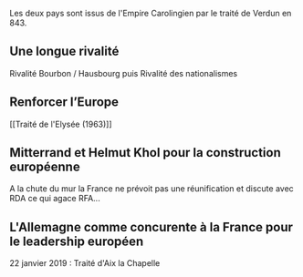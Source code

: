 Les deux pays sont issus de l'Empire Carolingien par le traité de Verdun en 843.

## Une longue rivalité

Rivalité Bourbon / Hausbourg puis Rivalité des nationalismes

## Renforcer l’Europe

[[Traité de l'Elysée (1963)]]

## Mitterrand et Helmut Khol pour la construction européenne

A la chute du mur la France ne prévoit pas une réunification et discute avec RDA ce qui agace RFA...

## L'Allemagne comme concurente à la France pour le leadership européen

22 janvier 2019 : Traité d'Aix la Chapelle